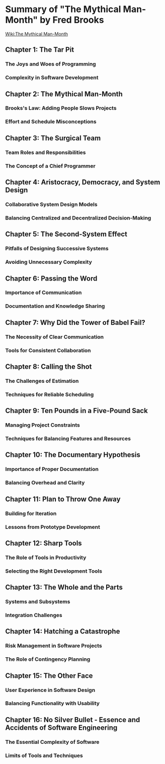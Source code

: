 # Summary of "The Mythical Man-Month" by Fred Brooks
[Wiki:The Mythical Man-Month](https://en.wikipedia.org/wiki/The_Mythical_Man-Month)

## Chapter 1: The Tar Pit
### The Joys and Woes of Programming


### Complexity in Software Development

## Chapter 2: The Mythical Man-Month
### Brooks's Law: Adding People Slows Projects
### Effort and Schedule Misconceptions

## Chapter 3: The Surgical Team
### Team Roles and Responsibilities
### The Concept of a Chief Programmer

## Chapter 4: Aristocracy, Democracy, and System Design
### Collaborative System Design Models
### Balancing Centralized and Decentralized Decision-Making

## Chapter 5: The Second-System Effect
### Pitfalls of Designing Successive Systems
### Avoiding Unnecessary Complexity

## Chapter 6: Passing the Word
### Importance of Communication
### Documentation and Knowledge Sharing

## Chapter 7: Why Did the Tower of Babel Fail?
### The Necessity of Clear Communication
### Tools for Consistent Collaboration

## Chapter 8: Calling the Shot
### The Challenges of Estimation
### Techniques for Reliable Scheduling

## Chapter 9: Ten Pounds in a Five-Pound Sack
### Managing Project Constraints
### Techniques for Balancing Features and Resources

## Chapter 10: The Documentary Hypothesis
### Importance of Proper Documentation
### Balancing Overhead and Clarity

## Chapter 11: Plan to Throw One Away
### Building for Iteration
### Lessons from Prototype Development

## Chapter 12: Sharp Tools
### The Role of Tools in Productivity
### Selecting the Right Development Tools

## Chapter 13: The Whole and the Parts
### Systems and Subsystems
### Integration Challenges

## Chapter 14: Hatching a Catastrophe
### Risk Management in Software Projects
### The Role of Contingency Planning

## Chapter 15: The Other Face
### User Experience in Software Design
### Balancing Functionality with Usability

## Chapter 16: No Silver Bullet - Essence and Accidents of Software Engineering
### The Essential Complexity of Software
### Limits of Tools and Techniques

